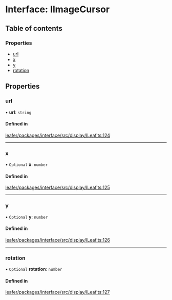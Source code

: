 # Interface: IImageCursor

## Table of contents

### Properties

- [url](IImageCursor.md#url)
- [x](IImageCursor.md#x)
- [y](IImageCursor.md#y)
- [rotation](IImageCursor.md#rotation)

## Properties

### url

• **url**: `string`

#### Defined in

[leafer/packages/interface/src/display/ILeaf.ts:124](https://github.com/leaferjs/leafer/blob/fd13609/packages/interface/src/display/ILeaf.ts#L124)

___

### x

• `Optional` **x**: `number`

#### Defined in

[leafer/packages/interface/src/display/ILeaf.ts:125](https://github.com/leaferjs/leafer/blob/fd13609/packages/interface/src/display/ILeaf.ts#L125)

___

### y

• `Optional` **y**: `number`

#### Defined in

[leafer/packages/interface/src/display/ILeaf.ts:126](https://github.com/leaferjs/leafer/blob/fd13609/packages/interface/src/display/ILeaf.ts#L126)

___

### rotation

• `Optional` **rotation**: `number`

#### Defined in

[leafer/packages/interface/src/display/ILeaf.ts:127](https://github.com/leaferjs/leafer/blob/fd13609/packages/interface/src/display/ILeaf.ts#L127)
